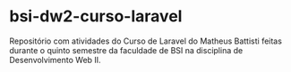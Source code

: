 # bsi-dw2-curso-laravel

Repositório com atividades do Curso de Laravel do Matheus Battisti feitas durante o quinto semestre da faculdade de BSI na disciplina de Desenvolvimento Web II.